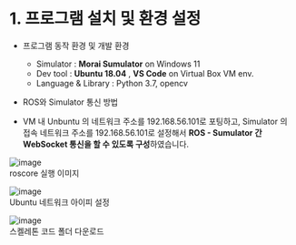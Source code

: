 # 1. 프로그램 설치 및 환경 설정

- 프로그램 동작 환경 및 개발 환경
	- Simulator : **Morai Sumulator** on Windows 11
	- Dev tool : **Ubuntu 18.04** , **VS Code** on Virtual Box VM env.
	- Language  & Library : Python 3.7, opencv

- ROS와 Simulator 통신 방법
- VM 내 Unbuntu 의 네트워크 주소를 192.168.56.101로 포팅하고, Simulator 의 접속 네트워크 주소를 192.168.56.101로 설정해서 **ROS - Sumulator 간 WebSocket 통신을 할 수 있도록 구성**하였습니다.

![image](https://user-images.githubusercontent.com/57744586/222610613-d7e8cf1a-ce90-48af-a332-d983152bf96b.png)  
roscore 실행 이미지

![image](https://user-images.githubusercontent.com/57744586/222610736-f2e9c36e-b4dd-4147-9dce-ab40afc21bb3.png)  
Ubuntu 네트워크 아이피 설정

![image](https://user-images.githubusercontent.com/57744586/222610916-d81e1031-8635-4a5b-8649-950cbe060931.png)  
스켈레톤 코드 폴더 다운로드

